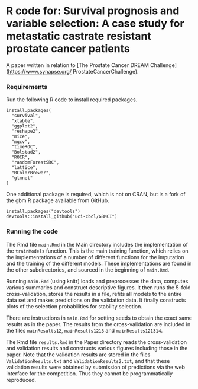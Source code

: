 # R code for: Survival prognosis and variable selection: A case study for metastatic castrate resistant prostate cancer patients

A paper written in relation to [The Prostate Cancer DREAM Challenge](https://www.synapse.org/ ProstateCancerChallenge).

### Requirements

Run the following R code to install required packages.

```
install.packages(
  "survival",
  "xtable",
  "ggplot2",
  "reshape2",
  "mice",
  "mgcv",
  "timeROC",
  "Bolstad2",
  "ROCR",
  "randomForestSRC",
  "lattice",
  "RColorBrewer",
  "glmnet"
)
```

One additional package is required, which is not on CRAN, but is a fork of 
the gbm R package available from GitHub.

```
install.packages("devtools")
devtools::install_github("uci-cbcl/GBMCI")
```

### Running the code

The Rmd file `main.Rmd` in the Main directory includes the implementation of the `trainModels` function. This is 
the main training function, which relies on the implementations of a number of different functions 
for the imputation and the training of the different models. These implementations are found in the other subdirectories,
and sourced in the beginning of `main.Rmd`. 

Running `main.Rmd` (using knitr) loads and preprocesses the data, computes various 
summaries and construct descriptive figures. It then runs the 5-fold cross-validation, stores the results in a file, 
refits all models to the entire data set and makes predictions on the validation data. It finally constructs plots 
of the selection probabilities for stability selection.

There are instructions in `main.Rmd` for setting seeds to obtain the exact same results as in the paper. The results from
the cross-validation are included in the files `mainResults12`, `mainResults1213` and `mainResults121314`. 

The Rmd file `results.Rmd` in the Paper directory reads the cross-validation and validation results and constructs 
various figures including those in the paper. Note that the validation results are stored in the files `ValidationResults.txt` and 
`ValidationResults2.txt`, and that these validation results were obtained by submission of predictions via 
the web interface for the competition. Thus they cannot be programmatically reproduced. 



